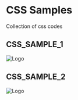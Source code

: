 
# CSS Samples

Collection of css codes




## CSS_SAMPLE_1

![Logo](https://github.com/mailtodanish/CSS-Samples/blob/main/CSS_SAMPLE_1/img/CPT2203092336-841x116.gif)

## CSS_SAMPLE_2

![Logo](https://github.com/mailtodanish/CSS-Samples/blob/main/CSS_SAMPLE_2/img/CPT2203101616-245x473.gif)



